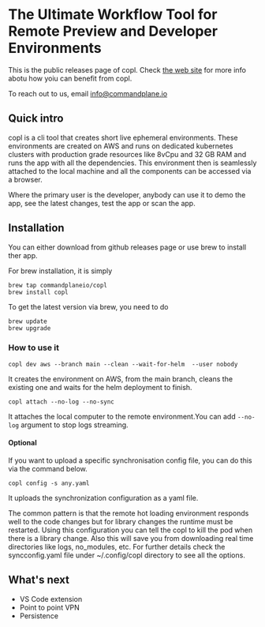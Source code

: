 # The Ultimate Workflow Tool for Remote Preview and Developer Environments

This is the public releases page of copl. Check [the web site](https://beta.commandplane.io) for more info abotu how yoiu can benefit from copl.

To reach out to us, email info@commandplane.io

## Quick intro

copl is a cli tool that creates short live ephemeral environments. These environments are created on AWS and runs on dedicated kubernetes clusters with production grade resources like 8vCpu and 32 GB RAM and runs the app with all the dependencies. This environment then is seamlessly attached to the local machine and all the components can be accessed via a browser. 

Where the primary user is the developer, anybody can use it to demo the app, see the latest changes, test the app or scan the app.
## Installation
You can either download from github releases page or use brew to install ther app.

For brew installation, it is simply
```
brew tap commandplaneio/copl
brew install copl
```
To get the latest version via brew, you need to do 
```
brew update
brew upgrade
```
### How to use it

```
copl dev aws --branch main --clean --wait-for-helm  --user nobody
```


It creates the environment on AWS, from the main branch, cleans the existing one and waits for the helm deployment to finish.


```
copl attach --no-log --no-sync
```


It attaches the local computer to the remote environment.You can add ```--no-log``` argument to stop logs streaming.

#### Optional
If you want to upload a specific synchronisation config file, you can do this via the command below.
```
copl config -s any.yaml
```

It uploads the synchronization configuration as a yaml file.

The common pattern is that the remote hot loading environment responds well to the code changes but for library changes the runtime must be restarted. Using this configuration you can tell the copl to kill the pod when there is a library change.
Also this will save you from downloading real time directories like logs, no_modules, etc. For further details check the syncconfig.yaml file under ~/.config/copl directory to see all the options.

## What's next
- VS Code extension
- Point to point VPN
- Persistence
